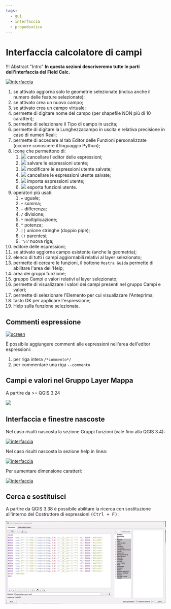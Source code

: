 ```yaml
---
tags:
  - gui
  - interfaccia
  - propedeutico
---
```


# Interfaccia calcolatore di campi

!!! Abstract "Intro"
    **In questa sezioni descriveremo tutte le parti dell'interfaccia del Field Calc.**

[![interfaccia](../img/interfaccia_v2.png)](../img/interfaccia_v2.png)

1. se attivato aggiorna solo le geometrie selezionate (indica anche il numero delle feature selezionate);
2. se attivato crea un nuovo campo;
3. se attivato crea un campo virtuale;
4. permette di digitare nome del campo (per shapefile NON più di 10 caratteri);
5. permette di selezionare il Tipo di campo in uscita;
6. permette di digitare la Lunghezzacampo in uscita e relativa precisione in caso di numeri Reali;
7. permette di accedere al tab Editor delle Funzioni personalizzate (occorre conoscere il linguaggio Python);
8. icone che permettono di:
   1. ![](../img/icon/mActionFileNew.png) cancellare l'editor delle espressioni;
   2. ![](../img/icon/mActionFileSave.png) salvare le espressioni utente;
   3. ![](../img/icon/symbologyEdit.png) modificare le espressioni utente salvate;
   4. ![](../img/icon/mActionDeleteSelected.png) cancellare le espressioni utente salvate;
   5. ![](../img/icon/mActionSharingImport.png) importa espressioni utente;
   6. ![](../img/icon/mActionSharingExport.png) esporta funzioni utente.
9. operatori più usati:
   1. `=` uguale;
   2. `+` somma;
   3. `-` differenza;
   4. `/` divisione;
   5. `*` moltiplicazione;
   6. `^` potenza;
   7. `||` unione stringhe (doppio pipe);
   8. `()` parentesi;
   9. `'\n'`nuova riga;
10. editore delle espressioni;
11. se attivato aggiorna campo esistente (anche la geometria);
12. elenco di tutti i campi aggiornabili relativi al layer selezionato;
13. permette di cercare le funzioni, il bottone `Mostra Guida` permette di abilitare l'area dell'Help;
14. area dei gruppi funzione;
15. gruppo Campi e valori relativi al layer selezionato;
16. permette di visualizzare i valori dei campi presenti nel gruppo Campi e valori;
17. permette di selezionare l'Elemento per cui visualizzare l'Anteprima;
18. tasto OK per applicare l'espressione;
19. Help sulla funzione selezionata.

## Commenti espressione

[![screen](../img/finestra_field_calc/commenti.png)](../img/finestra_field_calc/commenti.png)

È possibile aggiungere commenti alle espressioni nell'area dell'editor espressioni:
1. per riga intera `/*commento*/`
2. per commentare una riga `--commento`


## Campi e valori nel Gruppo Layer Mappa

A partire da >= QGIS 3.24

![](https://user-images.githubusercontent.com/142164/146177919-8a235423-a131-4e9a-a999-06cb449666f7.png)

## Interfaccia e finestre nascoste

Nel caso risulti nascosta la sezione Gruppi funzioni (vale fino alla QGIS 3.4):

[![interfaccia](../img/finestra_field_calc/hfcqgis_gruppi.gif)](../img/finestra_field_calc/hfcqgis_gruppi.gif)

Nel caso risulti nascosta la sezione help in linea:

[![interfaccia](../img/finestra_field_calc/hfcqgis_Help.gif)](../img/finestra_field_calc/hfcqgis_Help.gif)

Per aumentare dimensione caratteri:

[![interfaccia](../img/interfaccia/fieldCalc.gif)](../img/interfaccia/fieldCalc.gif)

## Cerca e sostituisci

A partire da QGIS 3.38 è possibile abilitare la ricerca con sostituzione all'interno del Costruttore di espressioni <kbd>(Ctrl + F)</kbd>:

[![interfaccia](../img/interfaccia/trova.gif)](../img/interfaccia/trova.gif)
